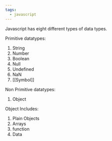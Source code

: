```yaml
---
tags:
  - javascript
---
```

Javascript has eight different types of data types.

Primitive datatypes:
1. String 
2. Number 
3. Boolean 
4. Null
5. Undefined 
6. NaN
7. [[Symbol]]

Non Primitive datatypes:
1. Object

Object Includes:
1. Plain Objects
2. Arrays
3. function
4. Data 
